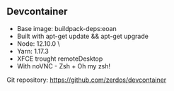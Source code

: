 ## Devcontainer

- Base image: buildpack-deps:eoan
- Built with apt-get update && apt-get upgrade 
- Node: 12.10.0 \
- Yarn: 1.17.3
- XFCE trought remoteDesktop
- With noVNC - Zsh + Oh my zsh!


Git repository: https://github.com/zerdos/devcontainer
